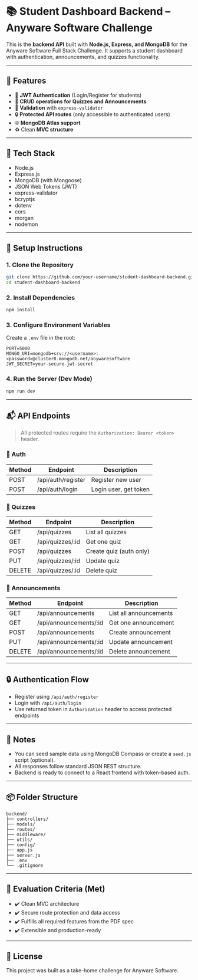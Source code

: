 # 📚 Student Dashboard Backend – Anyware Software Challenge

This is the **backend API** built with **Node.js, Express, and MongoDB** for the Anyware Software Full Stack Challenge. It supports a student dashboard with authentication, announcements, and quizzes functionality.

---

## 📁 Features

- 🔐 **JWT Authentication** (Login/Register for students)
- 📄 **CRUD operations for Quizzes and Announcements**
- 🧾 **Validation** with `express-validator`
- 🔒 **Protected API routes** (only accessible to authenticated users)
- 🌐 **MongoDB Atlas support**
- ♻️ Clean **MVC structure**

---

## 🚀 Tech Stack

- Node.js
- Express.js
- MongoDB (with Mongoose)
- JSON Web Tokens (JWT)
- express-validator
- bcryptjs
- dotenv
- cors
- morgan
- nodemon

---

## 🔧 Setup Instructions

### 1. Clone the Repository

```bash
git clone https://github.com/your-username/student-dashboard-backend.git
cd student-dashboard-backend
```

### 2. Install Dependencies

```bash
npm install
```

### 3. Configure Environment Variables

Create a `.env` file in the root:

```env
PORT=5000
MONGO_URI=mongodb+srv://<username>:<password>@cluster0.mongodb.net/anywaresoftware
JWT_SECRET=your-secure-jwt-secret
```

### 4. Run the Server (Dev Mode)

```bash
npm run dev
```

---

## 📬 API Endpoints

> All protected routes require the `Authorization: Bearer <token>` header.

### 🔐 Auth

| Method | Endpoint           | Description           |
| ------ | ------------------ | --------------------- |
| POST   | /api/auth/register | Register new user     |
| POST   | /api/auth/login    | Login user, get token |

### 🧠 Quizzes

| Method | Endpoint         | Description             |
| ------ | ---------------- | ----------------------- |
| GET    | /api/quizzes     | List all quizzes        |
| GET    | /api/quizzes/:id | Get one quiz            |
| POST   | /api/quizzes     | Create quiz (auth only) |
| PUT    | /api/quizzes/:id | Update quiz             |
| DELETE | /api/quizzes/:id | Delete quiz             |

### 📢 Announcements

| Method | Endpoint               | Description            |
| ------ | ---------------------- | ---------------------- |
| GET    | /api/announcements     | List all announcements |
| GET    | /api/announcements/:id | Get one announcement   |
| POST   | /api/announcements     | Create announcement    |
| PUT    | /api/announcements/:id | Update announcement    |
| DELETE | /api/announcements/:id | Delete announcement    |

---

## 🔒 Authentication Flow

- Register using `/api/auth/register`
- Login with `/api/auth/login`
- Use returned token in `Authorization` header to access protected endpoints

---

## 🧪 Notes

- You can seed sample data using MongoDB Compass or create a `seed.js` script (optional).
- All responses follow standard JSON REST structure.
- Backend is ready to connect to a React frontend with token-based auth.

---

## 📦 Folder Structure

```
backend/
├── controllers/
├── models/
├── routes/
├── middleware/
├── utils/
├── config/
├── app.js
├── server.js
├── .env
└── .gitignore
```

---

## 🧠 Evaluation Criteria (Met)

- ✔️ Clean MVC architecture
- ✔️ Secure route protection and data access
- ✔️ Fulfills all required features from the PDF spec
- ✔️ Extensible and production-ready

---

## 📜 License

This project was built as a take-home challenge for Anyware Software.
